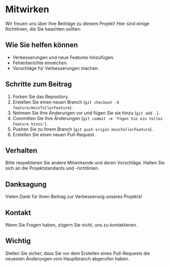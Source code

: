 # Mitwirken

Wir freuen uns über Ihre Beiträge zu diesem Projekt! Hier sind einige Richtlinien, die Sie beachten sollten:

## Wie Sie helfen können
- Verbesserungen und neue Features hinzufügen.
- Fehlerberichte einreichen.
- Vorschläge für Verbesserungen machen.

## Schritte zum Beitrag
1. Forken Sie das Repository.
2. Erstellen Sie einen neuen Branch (`git checkout -b feature/meinTollerFeature`).
3. Nehmen Sie Ihre Änderungen vor und fügen Sie sie hinzu (`git add .`).
4. Committen Sie Ihre Änderungen (`git commit -m 'Fügen Sie ein tolles Feature hinzu'`).
5. Pushen Sie zu Ihrem Branch (`git push origin meinTollerFeature`).
6. Erstellen Sie einen neuen Pull-Request.

## Verhalten
Bitte respektieren Sie andere Mitwirkende und deren Vorschläge. Halten Sie sich an die Projektstandards und -richtlinien.

## Danksagung
Vielen Dank für Ihren Beitrag zur Verbesserung unseres Projekts!

## Kontakt
Wenn Sie Fragen haben, zögern Sie nicht, uns zu kontaktieren.

## Wichtig
Stellen Sie sicher, dass Sie vor dem Erstellen eines Pull-Requests die neuesten Änderungen vom Hauptbranch abgerufen haben.